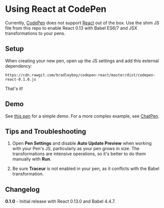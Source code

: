 # Using React at CodePen

Currently, [CodePen](http://codepen.io) does not support [React](http://facebook.github.io/react/) out of the box. Use the shim JS file from this repo to enable React 0.13 with Babel ES6/7 and JSX transformations to your pens.

## Setup

When creating your new pen, open up the JS settings and add this external dependency:

```
https://cdn.rawgit.com/bradleyboy/codepen-react/master/dist/codepen-react-0.1.0.js
```

That's it!

## Demo

See [this pen](http://codepen.io/bradleyboy/pen/OPBpGw) for a simple demo. For a more complex example, see [ChatPen](http://codepen.io/bradleyboy/pen/zxLaoP).

## Tips and Troubleshooting

1. Open **Pen Settings** and disable **Auto Update Preview** when working with your Pen's JS, particularly as your pen grows in size. The transformations are intensive operations, so it's better to do them manually with **Run**.

2. Be sure **Traceur** is not enabled in your pen, as it conflicts with the Babel transformation.

## Changelog

**0.1.0** - Initial release with React 0.13.0 and Babel 4.4.7.
